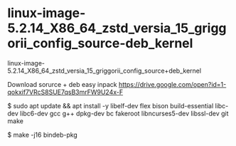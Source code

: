 # linux-image-5.2.14_X86_64_zstd_versia_15_griggorii_config_source-deb_kernel
linux-image-5.2.14_X86_64_zstd_versia_15_griggorii_config_source+deb_kernel

Download sorurce + deb easy inpack https://drive.google.com/open?id=1-qokxif7VRcS8SUE7qsB3mrFW9U24x-F

$ sudo apt update && apt install -y libelf-dev flex bison build-essential libc-dev libc6-dev gcc g++ dpkg-dev bc fakeroot libncurses5-dev libssl-dev git make

$ make -j16 bindeb-pkg
